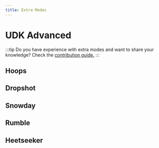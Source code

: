 ```yaml
---
title: Extra Modes
---
```

# UDK Advanced

:::tip
Do you have experience with extra modes and want to share your knowledge? Check the [contribution guide.](../../more/contribute)
:::

## Hoops <Badge text="not finished" type="warning"/>

## Dropshot <Badge text="not finished" type="warning"/>

## Snowday <Badge text="not finished" type="warning"/>

## Rumble <Badge text="not finished" type="warning"/>

## Heetseeker <Badge text="not finished" type="warning"/>